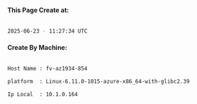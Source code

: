 
   
#### This Page Create at:

```bash

2025-06-23 - 11:27:34 UTC

```

#### Create By Machine:

```bash

Host Name : fv-az1934-854

platform  : Linux-6.11.0-1015-azure-x86_64-with-glibc2.39

Ip Local  : 10.1.0.164

```

